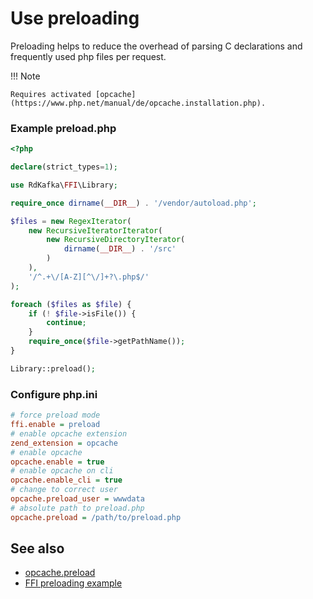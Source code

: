 # Use preloading

Preloading helps to reduce the overhead of parsing C declarations and frequently used php files per request.

!!! Note

    Requires activated [opcache](https://www.php.net/manual/de/opcache.installation.php).

### Example preload.php

```php
<?php

declare(strict_types=1);

use RdKafka\FFI\Library;

require_once dirname(__DIR__) . '/vendor/autoload.php';

$files = new RegexIterator(
    new RecursiveIteratorIterator(
        new RecursiveDirectoryIterator(
            dirname(__DIR__) . '/src'
        )
    ),
    '/^.+\/[A-Z][^\/]+?\.php$/'
);

foreach ($files as $file) {
    if (! $file->isFile()) {
        continue;
    }
    require_once($file->getPathName());
}

Library::preload();
```

### Configure php.ini

```ini
# force preload mode
ffi.enable = preload
# enable opcache extension
zend_extension = opcache
# enable opcache
opcache.enable = true
# enable opcache on cli
opcache.enable_cli = true
# change to correct user
opcache.preload_user = wwwdata
# absolute path to preload.php
opcache.preload = /path/to/preload.php
```

## See also

- [opcache.preload](https://www.php.net/manual/de/opcache.preloading.php)
- [FFI preloading example](https://www.php.net/manual/de/ffi.examples-complete.php)